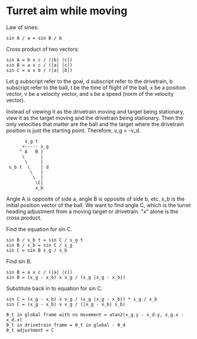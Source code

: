 # Turret aim while moving

Law of sines:
```
sin A / a = sin B / b
```

Cross product of two vectors:
```
sin A = b x c / (|b| |c|)
sin B = a x c / (|a| |c|)
sin C = a x b / (|a| |b|)
```

Let g subscript refer to the goal, d subscript refer to the drivetrain, b
subscript refer to the ball, t be the time of flight of the ball, x be a
position vector, v be a velocity vector, and s be a speed (norm of the velocity
vector).

Instead of viewing it as the drivetrain moving and target being stationary, view
it as the target moving and the drivetrain being stationary. Then the only
velocities that matter are the ball and the target where the drivetrain position
is just the starting point. Therefore, v_g = -v_d.

```
       s_g t
      <----- x_g
     ^ A   B |
      \      |
       \     |
 s_b t  \    | d
         \   |
          \  |
           \C|
           x_b
```

Angle A is opposite of side a, angle B is opposite of side b, etc. x_b is the
initial position vector of the ball. We want to find angle C, which is the
turret heading adjustment from a moving target or drivetrain. "x" alone is the
cross product.

Find the equation for sin C.

```
sin B / s_b t = sin C / s_g t
sin B / s_b = sin C / s_g
sin C = sin B s_g / s_b
```

Find sin B.

```
sin B = a x c / (|a| |c|)
sin B = (x_g - x_b) x v_g / (s_g |x_g - x_b|)
```

Substitute back in to equation for sin C.

```
sin C = (x_g - x_b) x v_g / (s_g |x_g - x_b|) * s_g / s_b
sin C = (x_g - x_b) x v_g / (|x_g - x_b| s_b)
```
```
θ_t in global frame with no movement = atan2(x_g.y - x_d.y, x_g.x - x_d.x)
θ_t in drivetrain frame = θ_t in global - θ_d
θ_t adjustment = C
```
